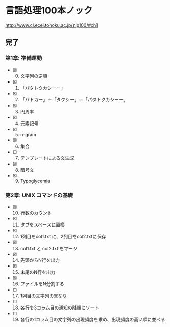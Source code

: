 # 言語処理100本ノック

http://www.cl.ecei.tohoku.ac.jp/nlp100/#ch1


## 完了

### 第1章: 準備運動

- [x] 00. 文字列の逆順
- [x] 01. 「パタトクカシーー」
- [x] 02. 「パトカー」＋「タクシー」＝「パタトクカシーー」
- [x] 03. 円周率
- [x] 04. 元素記号
- [x] 05. n-gram
- [x] 06. 集合
- [ ] 07. テンプレートによる文生成
- [x] 08. 暗号文
- [x] 09. Typoglycemia

### 第2章: UNIX コマンドの基礎

- [x] 10. 行数のカウント
- [x] 11. タブをスペースに置換
- [x] 12. 1列目をcol1.txt に、2列目をcol2.txtに保存
- [x] 13. col1.txt と col2.txt をマージ
- [x] 14. 先頭からN行を出力
- [x] 15. 末尾のN行を出力
- [x] 16. ファイルをN分割する
- [ ] 17. 1列目の文字列の異なり
- [ ] 18. 各行を3コラム目の通知の降順にソート
- [ ] 19. 各行の1コラム目の文字列の出現頻度を求め、出現頻度の高い順に並べる
